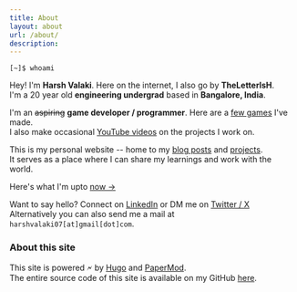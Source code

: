 ```yaml
---
title: About
layout: about
url: /about/
description: 
---
```


`[~]$ whoami`

Hey! I'm **Harsh Valaki**. Here on the internet, I also go by **TheLetterIsH**.\
I'm a 20 year old **engineering undergrad** based in **Bangalore, India**.

I'm an ~~aspiring~~ **game developer / programmer**. Here are a [few games](https://theletterish.itch.io/) I've made.\
I also make occasional [YouTube videos](https://youtube.com/@TheLetterIsH) on the projects I work on.

This is my personal website -- home to my [blog posts](/posts/) and [projects](/projects/).\
It serves as a place where I can share my learnings and work with the world.

Here's what I'm upto [now ->](/now/)

Want to say hello? Connect on [LinkedIn](https://www.linkedin.com/in/harshvalaki/) or DM me on [Twitter / X](https://twitter.com/_TheLetterIsH/)\
Alternatively you can also send me a mail at `harshvalaki07[at]gmail[dot]com`.

### About this site

This site is powered 🗲 by [Hugo](https://gohugo.io/) and [PaperMod](https://github.com/adityatelange/hugo-PaperMod/).\
The entire source code of this site is available on my GitHub [here](https://github.com/TheLetterIsH/theletterish.github.io/).